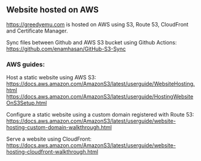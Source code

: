 ## Website hosted on AWS

https://greedyemu.com is hosted on AWS using S3, Route 53, CloudFront and Certificate Manager.

Sync files between Github and AWS S3 bucket using Github Actions:  
https://github.com/enamhasan/GitHub-S3-Sync

### AWS guides:

Host a static website using AWS S3:  
https://docs.aws.amazon.com/AmazonS3/latest/userguide/WebsiteHosting.html  
https://docs.aws.amazon.com/AmazonS3/latest/userguide/HostingWebsiteOnS3Setup.html

Configure a static website using a custom domain registered with Route 53:  
https://docs.aws.amazon.com/AmazonS3/latest/userguide/website-hosting-custom-domain-walkthrough.html

Serve a website using CloudFront:  
https://docs.aws.amazon.com/AmazonS3/latest/userguide/website-hosting-cloudfront-walkthrough.html
